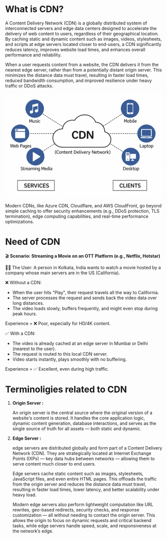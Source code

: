 # What is CDN?

A Content Delivery Network (CDN) is a globally distributed system of interconnected servers and edge data centers designed to accelerate the delivery of web content to users, regardless of their geographical location. By caching static and dynamic content such as images, videos, stylesheets, and scripts at edge servers located closer to end-users, a CDN significantly reduces latency, improves website load times, and enhances overall performance and reliability.

When a user requests content from a website, the CDN delivers it from the nearest edge server, rather than from a potentially distant origin server. This minimizes the distance data must travel, resulting in faster load times, reduced bandwidth consumption, and improved resilience under heavy traffic or DDoS attacks.

![Content Delivery Network Diagram](../assets/cdn-1.png)

Modern CDNs, like Azure CDN, Cloudflare, and AWS CloudFront, go beyond simple caching to offer security enhancements (e.g., DDoS protection, TLS termination), edge computing capabilities, and real-time performance optimizations.


# Need of CDN

🎬 **Scenario: Streaming a Movie on an OTT Platform (e.g., Netflix, Hotstar)**

🧍‍♂️ The User:
A person in Kolkata, India wants to watch a movie hosted by a company whose main servers are in the US (California).

❌ Without a CDN:
- When the user hits "Play", their request travels all the way to California.
- The server processes the request and sends back the video data over long distances.
- The video loads slowly, buffers frequently, and might even stop during peak hours.

Experience = ❌ Poor, especially for HD/4K content.

✅ With a CDN:
- The video is already cached at an edge server in Mumbai or Delhi (nearest to the user).
- The request is routed to this local CDN server.
- Video starts instantly, plays smoothly with no buffering.

Experience = ✅ Excellent, even during high traffic.


# Terminoligies related to CDN

1. __Origin Server :__

    An origin server is the central source where the original version of a website's content is stored. It handles the core application logic, dynamic content generation, database interactions, and serves as the single source of truth for all assets — both static and dynamic.

2. __Edge Server :__

    edge servers are distributed globally and form part of a Content Delivery Network (CDN). They are strategically located at Internet Exchange Points (IXPs) — key data hubs between networks — allowing them to serve content much closer to end users.

    Edge servers cache static content such as images, stylesheets, JavaScript files, and even entire HTML pages. This offloads the traffic from the origin server and reduces the distance data must travel, resulting in faster load times, lower latency, and better scalability under heavy load.

    Modern edge servers also perform lightweight computation like URL rewrites, geo-based redirects, security checks, and response customization — all without needing to contact the origin server. This allows the origin to focus on dynamic requests and critical backend tasks, while edge servers handle speed, scale, and responsiveness at the network’s edge.